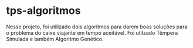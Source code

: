 # tps-algoritmos
Nesse projeto, foi utilizado dois algoritmos para darem boas soluções para o problema do caixe viajante em tempo aceitável. Foi utilzado Têmpera Simulada e também Algoritmo Genético.
